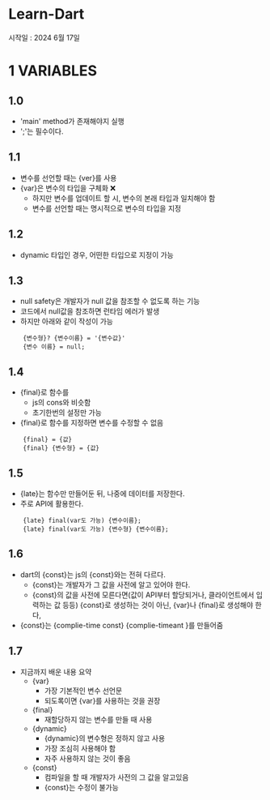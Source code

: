 # Learn-Dart
시작일 : 2024 6월 17일

# 1 VARIABLES
## 1.0
- 'main' method가 존재해야지 실행
- ';'는 필수이다.
    
## 1.1
- 변수를 선언할 때는 {ver}를 사용
- {var}은 변수의 타입을 구체화 ❌
    - 하지만 변수를 업데이트 할 시, 변수의 본래 타입과 일치해야 함
    - 변수를 선언할 때는 명시적으로 변수의 타입을 지정
## 1.2
- dynamic 타입인 경우, 어떤한 타입으로 지정이 가능
## 1.3
- null safety은 개발자가 null 값을 참조할 수 없도록 하는 기능
- 코드에서 null값을 참조하면 런타임 에러가 발생
- 하지만 아래와 같이 작성이 가능
```
    {변수형}? {변수이름} = '{변수값}'
    {변수 이름} = null;
```
## 1.4
- {final}로 함수를 
    - js의 cons와 비슷함
    - 초기한번의 설정만 가능
- {final}로 함수를 지정하면 변수를 수정할 수 없음
```
    {final} = {값}
    {final} {변수형} = {값}
```
## 1.5
- {late}는 함수만 만들어둔 뒤, 나중에 데이터를 저장한다.
- 주로 API에 활용한다.
```
    {late} final(var도 가능) {변수이름};
    {late} final(var도 가능) {변수형} {변수이름};
```
## 1.6
- dart의 {const}는 js의 {const}와는 전혀 다르다.
    - {const}는 개발자가 그 값을 사전에 알고 있어야 한다.
    - {const}의 값을 사전에 모른다면(값이 API부터 할당되거나, 클라이언트에서 입력하는 값 등등) {const}로 생성하는 것이 아닌, {var}나 {final}로 생성해야 한다,
- {const}는 {complie-time const} {complie-timeant
}를 만들어줌
## 1.7
- 지금까지 배운 내용 요약
    - {var}
        - 가장 기본적인 변수 선언문
        - 되도록이면 {var}를 사용하는 것을 권장
    - {final}
        - 재할당하지 않는 변수를 만들 때 사용
    - {dynamic}
        - {dynamic}의 변수형은 정하지 않고 사용
        - 가장 조심히 사용해야 함
        - 자주 사용하지 않는 것이 좋음
    - {const}
        - 컴파일을 할 때 개발자가 사전의 그 값을 알고있음
        - {const}는 수정이 불가능
